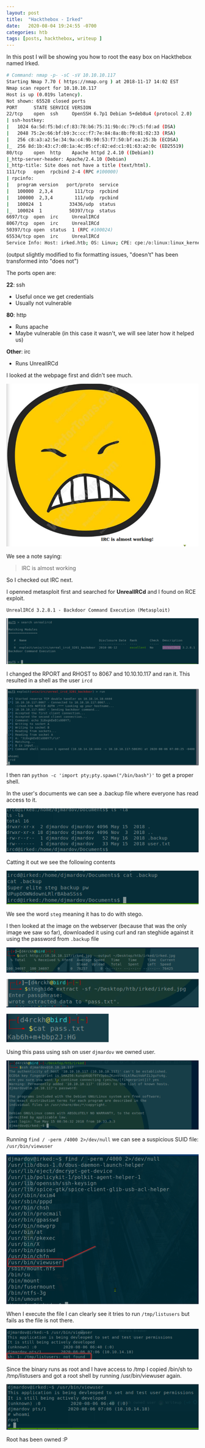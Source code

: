 ```yaml
---
layout: post
title:  "Hackthebox - Irked"
date:   2020-08-04 19:24:55 -0700
categories: htb
tags: [posts, hackthebox, writeup ]
---
```


In this post I will be showing you how to root the easy box on Hackthebox named Irked.

```bash
# Command: nmap -p- -sC -sV 10.10.10.117
Starting Nmap 7.70 ( https://nmap.org ) at 2018-11-17 14:02 EST
Nmap scan report for 10.10.10.117
Host is up (0.019s latency).
Not shown: 65528 closed ports
PORT      STATE SERVICE VERSION
22/tcp    open  ssh     OpenSSH 6.7p1 Debian 5+deb8u4 (protocol 2.0)
| ssh-hostkey: 
|   1024 6a:5d:f5:bd:cf:83:78:b6:75:31:9b:dc:79:c5:fd:ad (DSA)
|   2048 75:2e:66:bf:b9:3c:cc:f7:7e:84:8a:8b:f0:81:02:33 (RSA)
|   256 c8:a3:a2:5e:34:9a:c4:9b:90:53:f7:50:bf:ea:25:3b (ECDSA)
|_  256 8d:1b:43:c7:d0:1a:4c:05:cf:82:ed:c1:01:63:a2:0c (ED25519)
80/tcp    open  http    Apache httpd 2.4.10 ((Debian))
|_http-server-header: Apache/2.4.10 (Debian)
|_http-title: Site does not have a title (text/html).
111/tcp   open  rpcbind 2-4 (RPC #100000)
| rpcinfo: 
|   program version   port/proto  service
|   100000  2,3,4        111/tcp  rpcbind
|   100000  2,3,4        111/udp  rpcbind
|   100024  1          33436/udp  status
|_  100024  1          50397/tcp  status
6697/tcp  open  irc     UnrealIRCd
8067/tcp  open  irc     UnrealIRCd
50397/tcp open  status  1 (RPC #100024)
65534/tcp open  irc     UnrealIRCd
Service Info: Host: irked.htb; OS: Linux; CPE: cpe:/o:linux:linux_kernel
``` 
(output slightly modified to fix formatting issues, "doesn't" has been transformed into "does not")

The ports open are:

**22**: ssh
- Useful once we get credentials
- Usually not vulnerable

**80**: http
- Runs apache
- Maybe vulnerable (in this case it wasn't, we will see later how it helped us)

**Other**: irc
- Runs UnrealIRCd

I looked at the webpage first and didn't see much.

![image](/assets/images/htb_irked_80.png)

We see a note saying: 
> IRC is almost working

So I checked out IRC next.

I openned metasploit first and searched for **UnrealIRCd** and I found on RCE exploit.

```
UnrealIRCd 3.2.8.1 - Backdoor Command Execution (Metasploit)
```

![image](/assets/images/htb_irked_ms.png)

I changed the RPORT and RHOST to 8067 and 10.10.10.117 and ran it. This resulted in a shell as the user `ircd`

![image](/assets/images/htb_irked_ircdshell.png)

I then ran `python -c 'import pty;pty.spawn("/bin/bash")'` to get a proper shell.

In the user's documents we can see a .backup file where everyone has read access to it.

![image](/assets/images/htb_irked_docs.png)

Catting it out we see the following contents

![image](/assets/images/htb_irked_backup.png)

We see the word `steg` meaning it has to do with stego. 

I then looked at the image on the webserver (because that was the only image we saw so far), downloaded it using curl and ran steghide against it using the password from `.backup` file

![image](/assets/images/htb_irked_curl.png)

![image](/assets/images/htb_irked_steghide.png)

![image](/assets/images/htb_irked_pass.png)

Using this pass using ssh on user `djmardov` we owned user.

![image](/assets/images/htb_irked_ssh.png)

Running `find / -perm /4000 2>/dev/null` we can see a suspicious SUID file: `/usr/bin/viewuser`

![image](/assets/images/htb_irked_suid.png)

When I execute the file I can clearly see it tries to run `/tmp/listusers` but fails as the file is not there.

![image](/assets/images/htb_irked_tmp.png)

Since the binary runs as root and I have access to /tmp I copied /bin/sh to /tmp/listusers and got a root shell by running /usr/bin/viewuser again.

![image](/assets/images/htb_irked_root.png)

Root has been owned :P